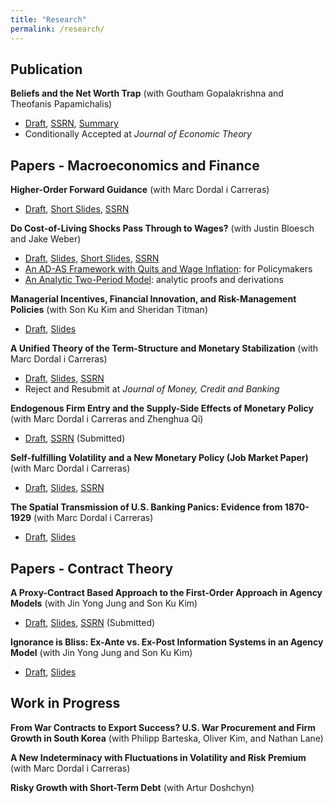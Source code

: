 ```yaml
---
title: "Research"
permalink: /research/
---
```


## Publication

**Beliefs and the Net Worth Trap** (with Goutham Gopalakrishna and Theofanis Papamichalis)    
- [Draft](/files/Optimism.pdf), [SSRN](https://papers.ssrn.com/sol3/papers.cfm?abstract_id=3932647), [Summary](https://www-2.rotman.utoronto.ca/insightshub/finance-investing-accounting/investor-optimism)      
- Conditionally Accepted at _Journal of Economic Theory_           



## Papers - Macroeconomics and Finance    

**Higher-Order Forward Guidance** (with Marc Dordal i Carreras)    
- [Draft](/files/Higher_order_forward_guidance.pdf), [Short Slides](/files/HOFG_slides_short.pdf), [SSRN](https://papers.ssrn.com/sol3/papers.cfm?abstract_id=4734631)    

**Do Cost-of-Living Shocks Pass Through to Wages?** (with Justin Bloesch and Jake Weber)    
- [Draft](/files/COL.pdf), [Slides](/files/COL_slides.pdf), [Short Slides](/files/COL_slides_short.pdf), [SSRN](https://papers.ssrn.com/sol3/papers.cfm?abstract_id=4734451)      
- [An AD-AS Framework with Quits and Wage Inflation](/files/COL_ADAS.pdf): for Policymakers
- [An Analytic Two-Period Model](/files/COL_Twoperiod.pdf): analytic proofs and derivations      

**Managerial Incentives, Financial Innovation, and Risk-Management Policies** (with Son Ku Kim and Sheridan Titman)      
- [Draft](/files/Risk_Management.pdf), [Slides](/files/Risk_Management_slides.pdf)           

**A Unified Theory of the Term-Structure and Monetary Stabilization** (with Marc Dordal i Carreras)    
- [Draft](/files/Term_Structure.pdf), [Slides](/files/Term_Structure_Slides.pdf), [SSRN](https://papers.ssrn.com/sol3/papers.cfm?abstract_id=4734622)    
- Reject and Resubmit at _Journal of Money, Credit and Banking_           

**Endogenous Firm Entry and the Supply-Side Effects of Monetary Policy** (with Marc Dordal i Carreras and Zhenghua Qi)    
- [Draft](/files/ADAS_Theory.pdf), [SSRN](https://papers.ssrn.com/sol3/papers.cfm?abstract_id=4891217) (Submitted)   

**Self-fulfilling Volatility and a New Monetary Policy (Job Market Paper)** (with Marc Dordal i Carreras)
- [Draft](/files/Self-fulfilling_volatility.pdf), [Slides](/files/Self-fulfilling_volatility_slides.pdf), [SSRN](https://papers.ssrn.com/sol3/papers.cfm?abstract_id=4461453)      

**The Spatial Transmission of U.S. Banking Panics: Evidence from 1870-1929** (with Marc Dordal i Carreras)      
- [Draft](/files/Panic.pdf), [Slides](/files/Panic_slides.pdf)



## Papers - Contract Theory    


**A Proxy-Contract Based Approach to the First-Order Approach in Agency Models** (with Jin Yong Jung and Son Ku Kim)      
- [Draft](/files/First_order_approach.pdf), [Slides](/files/First_order_approach_slides.pdf), [SSRN](https://papers.ssrn.com/sol3/papers.cfm?abstract_id=4899689) (Submitted)    

**Ignorance is Bliss: Ex-Ante vs. Ex-Post Information Systems in an Agency Model** (with Jin Yong Jung and Son Ku Kim)      
- [Draft](/files/Ex_Post_vs_Ex_Ante.pdf), [Slides](/files/Ex_Post_vs_Ex_Ante_slides.pdf)



## Work in Progress

**From War Contracts to Export Success? U.S. War Procurement and Firm Growth in South Korea** (with Philipp Barteska, Oliver Kim, and Nathan Lane)     


**A New Indeterminacy with Fluctuations in Volatility and Risk Premium** (with Marc Dordal i Carreras)  


**Risky Growth with Short-Term Debt** (with Artur Doshchyn)  
